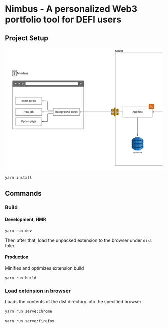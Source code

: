 # Nimbus - A personalized Web3 portfolio tool for DEFI users

## Project Setup

![Nimubs architecture](./doc/architecture.jpg)

```sh
yarn install
```

## Commands

### Build

#### Development, HMR

```sh
yarn run dev
```

Then after that, load the unpacked extension to the browser under `dist` foler

#### Production

Minifies and optimizes extension build

```sh
yarn run build
```

### Load extension in browser

Loads the contents of the dist directory into the specified browser

```sh
yarn run serve:chrome
```

```sh
yarn run serve:firefox
```
